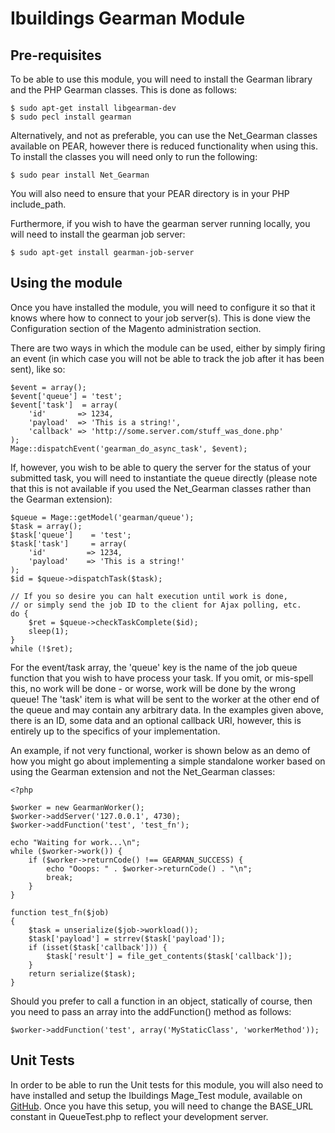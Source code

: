 Ibuildings Gearman Module
=========================

Pre-requisites
---------------
To be able to use this module, you will need to install the Gearman library
and the PHP Gearman classes.  This is done as follows:

    $ sudo apt-get install libgearman-dev
    $ sudo pecl install gearman
    
Alternatively, and not as preferable, you can use the Net_Gearman classes
available on PEAR, however there is reduced functionality when using this. To
install the classes you will need only to run the following:

    $ sudo pear install Net_Gearman

You will also need to ensure that your PEAR directory is in your PHP
include_path.  

Furthermore, if you wish to have the gearman server running locally, you will
need to install the gearman job server:

    $ sudo apt-get install gearman-job-server

Using the module
-----------------
Once you have installed the module, you will need to configure it so that it
knows where how to connect to your job server(s).  This is done view the Configuration section of the Magento administration section.

There are two ways in which the module can be used, either by simply firing an
event (in which case you will not be able to track the job after it has been
sent), like so:

    $event = array();
    $event['queue'] = 'test';
    $event['task']  = array(
        'id'       => 1234,
        'payload'  => 'This is a string!',
        'callback' => 'http://some.server.com/stuff_was_done.php'
    );
    Mage::dispatchEvent('gearman_do_async_task', $event);

If, however, you wish to be able to query the server for the status of your
submitted task, you will need to instantiate the queue directly (please note
that this is not available if you used the Net_Gearman classes rather than the
Gearman extension):

    $queue = Mage::getModel('gearman/queue');
    $task = array();
    $task['queue']    = 'test';
    $task['task']     = array(
        'id'         => 1234,
        'payload'    => 'This is a string!'
    );
    $id = $queue->dispatchTask($task);
    
    // If you so desire you can halt execution until work is done,
    // or simply send the job ID to the client for Ajax polling, etc.
    do {
        $ret = $queue->checkTaskComplete($id);
        sleep(1);
    }
    while (!$ret);

For the event/task array, the 'queue' key is the name of the job queue
function that you wish to have process your task.  If you omit, or mis-spell
this, no work will be done - or worse, work will be done by the wrong queue!  The 'task' item is what will be sent to the worker at the other end of the
queue and may contain any arbitrary data.  In the  examples given above, there
is an ID, some data and an optional callback URI, however, this is entirely up
to the specifics of your implementation.

An example, if not very functional, worker is shown below as an demo of how
you might go about implementing a simple standalone worker based on using the Gearman extension and not the Net_Gearman classes:

    <?php

    $worker = new GearmanWorker();
    $worker->addServer('127.0.0.1', 4730);
    $worker->addFunction('test', 'test_fn');

    echo "Waiting for work...\n";
    while ($worker->work()) {
        if ($worker->returnCode() !== GEARMAN_SUCCESS) {
            echo "Ooops: " . $worker->returnCode() . "\n";
            break;
        }
    }

    function test_fn($job)
    {
        $task = unserialize($job->workload());
        $task['payload'] = strrev($task['payload']);
        if (isset($task['callback'])) {
            $task['result'] = file_get_contents($task['callback']);
        }
        return serialize($task);
    }

Should you prefer to call a function in an object, statically of course, then
you need to pass an array into the addFunction() method as follows:

    $worker->addFunction('test', array('MyStaticClass', 'workerMethod'));

Unit Tests
----------
In order to be able to run the Unit tests for this module, you will also need 
to have installed and setup the Ibuildings Mage_Test module, available on 
[GitHub](/ibuildings/Mage_Test).  Once you have this setup, you will need to
change the BASE_URL constant in QueueTest.php to reflect your development
server.